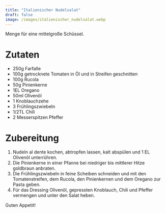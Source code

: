 ```yaml
---
title: "Italienischer Nudelsalat"
draft: false
image: /images/italienischer_nudelsalat.webp
---
```


Menge für eine mittelgroße Schüssel.

# Zutaten
- 250g Farfalle
- 100g getrocknete Tomaten in Öl und in Streifen geschnitten
- 100g Rucola
- 50g Pinienkerne
- 1EL Oregano
- 50ml Olivenöl
- 1 Knoblauchzehe
- 3 Frühlingszwiebeln
- 1/2TL Chili
- 2 Messerspitzen Pfeffer

# Zubereitung
1. Nudeln al dente kochen, abtropfen lassen, kalt abspülen und 1 EL Olivenöl unterrühren.
2. Die Pinienkerne in einer Pfanne bei niedriger bis mittlerer Hitze goldbraun anbraten.
3. Die Frühlingszwiebeln in feine Scheiben schneiden und mit den Tomatenstreifen, dem Rucola, den Pinienkernen und dem Oregano zur Pasta geben. 
4. Für das Dressing Olivenöl, gepressten Knoblauch, Chili und Pfeffer vermengen und unter den Salat heben.

Guten Appetit!